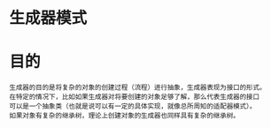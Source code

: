 # 生成器模式

# 目的
    生成器的目的是将复杂的对象的创建过程（流程）进行抽象，生成器表现为接口的形式。
    在特定的情况下，比如如果生成器对将要创建的对象足够了解，那么代表生成器的接口
    可以是一个抽象类（也就是说可以有一定的具体实现，就像总所周知的适配器模式）。
    如果对象有复杂的继承树，理论上创建对象的生成器也同样具有复杂的继承树。
